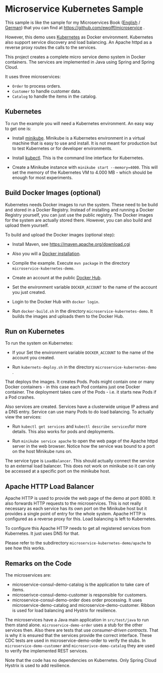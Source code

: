 Microservice Kubernetes Sample
=====================

This sample is like the sample for my Microservices Book
 ([English](http://microservices-book.com/) /
 [German](http://microservices-buch.de/)) that you can find at
 https://github.com/ewolff/microservice .

However, this demo uses [Kubernetes](https://kubernetes.io/) as Docker
environment. Kubernetes also support service discovery and load
balancing. An Apache httpd as a reverse proxy routes the calls to the
services.

This project creates a complete micro service demo system in Docker
containers. The services are implemented in Java using Spring and
Spring Cloud.



It uses three microservices:
- `Order` to process orders.
- `Customer` to handle customer data.
- `Catalog` to handle the items in the catalog.


Kubernetes
----------

To run the example you will need a Kubernetes environment. An easy way
to get one is:

* Install
[minikube](https://github.com/kubernetes/minikube/releases). Minikube
is a Kubernetes environment in a virtual machine that is easy to use
and install. It is not meant for production but to test Kubernetes or
for developer environments.

* Install
  [kubectl](https://kubernetes.io/docs/tasks/kubectl/install/). This
  is the command line interface for Kubernetes.

* Create a Minikube instance with `minikube start --memory=4000`. This
  will set the memory of the Kubernetes VM to 4.000 MB - which should
  be enough for most experiments.

Build Docker Images (optional)
--------------------------

Kubernetes needs Docker images to run the system. These need to be
build and stored in a Docker Registry. Instead of installing and
running a Docker Registry yourself, you can just use the public
registry. The Docker images for the system are actually stored
there. However, you can also build and upload them yourself.

To build and upload the Docker images (optional step):

* Install Maven, see https://maven.apache.org/download.cgi

* Also you will a
[Docker installation](https://docs.docker.com/installation/).

* Compile the example. Execute `mvn package` in the directory
`microservice-kubernetes-demo`.

* Create an account at the public
[Docker Hub](https://hub.docker.com/).

* Set the environment variable `DOCKER_ACCOUNT` to the name of the
account you just created.

* Login to the Docker Hub with `docker login`.

* Run `docker-build.sh` in the directory
`microservice-kubernetes-demo`. It builds the images and uploads them to the
Docker Hub.

Run on Kubernetes
----------------

To run the system on Kubernetes:


* If your Set the environment variable `DOCKER_ACCOUNT` to the name of the
account you created.

* Run `kubernets-deploy.sh` in the directory `microservice-kubernetes-demo` .

That deploys the images. It creates Pods. Pods might contain one or
many Docker containers - in this case each Pod contains just one
Docker container. The deployment takes care of the Pods -
i.e. it starts new Pods if a Pod crashes.

Also services are created. Services have a clusterwide unique IP
adress and a DNS entry. Service can use many Pods to do load
balancing. To actually view the services:

* Run `kubectl get services` and `kubectl describe services`for more
  details. This also works for pods and deployments.

* Run `minikube service apache` to open the web page of the Apache httpd
  server in the web browser. Notice how the service was bound to a
  port on the host Minikube runs on.

The service type is `LoadBalancer`. This should actually connect the
service to an external load balancer. This does not work on minikube
so it can only be accessed at a specific port on the minikube host.

Apache HTTP Load Balancer
------------------------

Apache HTTP is used to provide the web page of the demo at
port 8080. It also forwards HTTP requests to the microservices. This
is not really necessary as each service has its own port on the
Minikube host but it provides a single point of entry for the whole system.
Apache HTTP is configured as a reverse proxy for this.
Load balancing is left to Kubernetes.

To configure this Apache HTTP needs to get all registered services from
Kubernetes. It just uses DNS for that.

Please refer to the subdirectory `microservice-kubernetes-demo/apache` to see how this works.


Remarks on the Code
-------------------

The microservices are:

- microservice-consul-demo-catalog is the application to take care of items.
- microserivce-consul-demo-customer is responsible for customers.
- microservice-consul-demo-order does order processing. It uses
  microservice-demo-catalog and microservice-demo-customer. Ribbon is
  used for load balancing and Hystrix for resilience.


The microservices have a Java main application in `src/test/java` to
run them stand alone. `microservice-demo-order` uses a stub for the
other services then. Also there are tests that use _consumer-driven
contracts_. That is why it is ensured that the services provide the
correct interface. These CDC tests are used in microservice-demo-order
to verify the stubs. In `microservice-demo-customer` and
`microserivce-demo-catalog` they are used to verify the implemented
REST services.

Note that the code has no dependencies on Kubernetes. Only Spring
Cloud Hystrix is used to add resilience.
